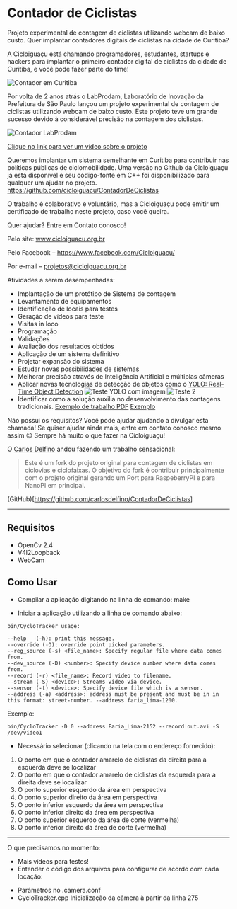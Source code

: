 Contador de Ciclistas
=====================

Projeto experimental de contagem de ciclistas utilizando webcam de baixo custo.
Quer implantar contadores digitais de ciclistas na cidade de Curitiba?

A Cicloiguaçu está chamando programadores, estudantes, startups e hackers para implantar o primeiro contador digital de ciclistas da cidade de Curitiba, e você pode fazer parte do time!

![Contador em Curitiba](http://www.cicloiguacu.org.br/wp-content/uploads/2016/08/09.png)

Por volta de 2 anos atrás o LabProdam, Laboratório de Inovação da Prefeitura de São Paulo lançou um projeto experimental de contagem de ciclistas utilizando webcam de baixo custo. Este projeto teve um grande sucesso devido à considerável precisão na contagem dos ciclistas.

![Contador LabProdam](http://www.cicloiguacu.org.br/wp-content/uploads/2017/01/ciclistas-contador-700x528.jpg)

[Clique no link para ver um vídeo sobre o projeto](https://www.youtube.com/watch?v=x8cXPX41zuM)

Queremos implantar um sistema semelhante em Curitiba para contribuir nas políticas públicas de ciclomobilidade. Uma versão no Github da Cicloiguaçu já está disponível e seu código-fonte em C++ foi disponibilizado para qualquer um ajudar no projeto.
https://github.com/cicloiguacu/ContadorDeCiclistas


O trabalho é colaborativo e voluntário, mas a Cicloiguaçu pode emitir um certificado de trabalho neste projeto, caso você queira.


Quer ajudar? Entre em Contato conosco!

Pelo site: www.cicloiguacu.org.br

Pelo Facebook – https://www.facebook.com/Cicloiguacu/

Por e-mail – projetos@cicloiguacu.org.br

Atividades a serem desempenhadas:

* Implantação de um protótipo de Sistema de contagem
* Levantamento de equipamentos
* Identificação de locais para testes
* Geração de vídeos para teste
* Visitas in loco
* Programação
* Validações
* Avaliação dos resultados obtidos
* Aplicação de um sistema definitivo
* Projetar expansão do sistema
* Estudar novas possibilidades de sistemas
* Melhorar precisão através de Inteligência Artificial e múltiplas câmeras
* Aplicar novas tecnologias de detecção de objetos como o [YOLO: Real-Time Object Detection](http://pjreddie.com/darknet/yolo/) ![Teste YOLO com imagem](http://www.cicloiguacu.org.br/wp-content/uploads/2017/01/predictions01.jpg) ![Teste 2](http://www.cicloiguacu.org.br/wp-content/uploads/2017/01/predictions02.jpg)
* Identificar como a solução auxilia no desenvolvimento das contagens tradicionais. [Exemplo de trabalho PDF](http://multimidia.curitiba.pr.gov.br/2015/00159285.pdf) [Exemplo](http://www.cicloiguacu.org.br/wp-content/uploads/2016/08/contador-ciclistas-20170126.png)

Não possui os requisitos? Você pode ajudar ajudando a divulgar esta chamada! Se quiser ajudar ainda mais, entre em contato conosco mesmo assim 😉 Sempre há muito o que fazer na Cicloiguaçu!

O [Carlos Delfino](http://carlosdelfino.eti.br/ContadorDeCiclistas/) andou fazendo um trabalho sensacional:

> Este é um fork do projeto original para contagem de ciclistas em ciclovias e ciclofaixas. O objetivo do fork é contribuir principalmente com o projeto original gerando um Port para RaspeberryPI e para NanoPI em principal.

(GitHub)[https://github.com/carlosdelfino/ContadorDeCiclistas]

-----------

Requisitos
-----------

- OpenCv 2.4
- V4l2Loopback
- WebCam

Como Usar
---------

- Compilar a aplicação digitando na linha de comando:
make

- Iniciar a aplicação utilizando a linha de comando abaixo:

`bin/CycloTracker usage:`

	--help   (-h): print this message. 
	--override (-O): override point picked parameters.
	--reg_source (-s) <file_name>: Specify regular file where data comes from.
	--dev_source (-D) <number>: Specify device number where data comes from.
	--record (-r) <file_name>: Record video to filename.
	--stream (-S) <device>: Streams video via device.
	--sensor (-t) <device>: Specify device file which is a sensor.
	--address (-a) <address>: address must be present and must be in in this format: street-number. --address faria_lima-1200.

Exemplo:

`bin/CycloTracker -D 0 --address Faria_Lima-2152 --record out.avi -S /dev/video1`

- Necessário selecionar (clicando na tela com o endereço fornecido):

1) O ponto em que o contador amarelo de ciclistas da direita para a esquerda deve se localizar
2) O ponto em que o contador amarelo de ciclistas da esquerda para a direita deve se localizar
3) O ponto superior esquerdo da área em perspectiva 
4) O ponto superior direito da área em perspectiva
5) O ponto inferior esquerdo da área em perspectiva
6) O ponto inferior direito da área em perspectiva
7) O ponto superior esquerdo da área de corte (vermelha)
8) O ponto inferior direito da área de corte (vermelha)

------------------------

O que precisamos no momento:
* Mais vídeos para testes!
* Entender o código dos arquivos para configurar de acordo com cada locação:
- Parâmetros no .camera.conf
- CycloTracker.cpp
Inicialização da câmera à partir da linha 275
